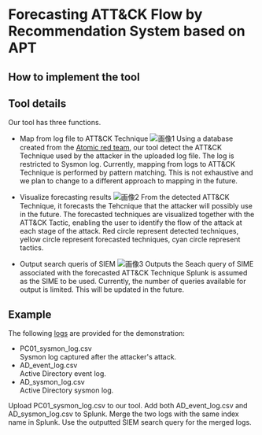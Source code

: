 # Forecasting ATT&CK Flow by Recommendation System based on APT
## How to implement the tool
## Tool details
Our tool has three functions.

* Map from log file to ATT&CK Technique
![画像1](https://user-images.githubusercontent.com/132205036/236394315-78705a0d-1c3b-4876-8063-022e5bdc7fb3.png)
Using a database created from the [Atomic red team](https://github.com/redcanaryco/atomic-red-team), our tool detect the ATT&CK Technique used by the attacker in the uploaded log file. The log is restricted to Sysmon log. Currently, mapping from logs to ATT&CK Technique is performed by pattern matching. This is not exhaustive and we plan to change to a different approach to mapping in the future.

* Visualize forecasting results
![画像2](https://user-images.githubusercontent.com/132205036/236395222-f2719211-225a-4815-b3fa-fe2f41189bb6.png)
From the detected ATT&CK Technique, it forecasts the Tehcnique that the attacker will possibly use in the future. The forecasted techniques are visualized together with the ATT&CK Tactic, enabling the user to identify the flow of the attack at each stage of the attack.
Red circle represent detected techniques, yellow circle represent forecasted techniques, cyan circle represent tactics.

* Output search queris of SIEM
![画像3](https://user-images.githubusercontent.com/132205036/236395645-1e387589-c68b-4dd7-a20b-801403d8bca5.png)
Outputs the Seach query of SIME associated with the forecasted ATT&CK Technique
Splunk is assumed as the SIME to be used.
Currently, the number of queries available for output is limited. This will be updated in the future.

## Example
The following [logs](https://github.com/M4s4k1-K/Black-Hat-Asia-Arsenal-2023/tree/main/Tool/Logs_for_Demo) are provided for the demonstration:

- PC01_sysmon_log.csv  
Sysmon log captured after the attacker's attack.
- AD_event_log.csv  
Active Directory event log.
- AD_sysmon_log.csv  
Active Directory sysmon log.


Upload PC01_sysmon_log.csv to our tool.
Add both AD_event_log.csv and AD_sysmon_log.csv to Splunk.
Merge the two logs with the same index name in Splunk.
Use the outputted SIEM search query for the merged logs.